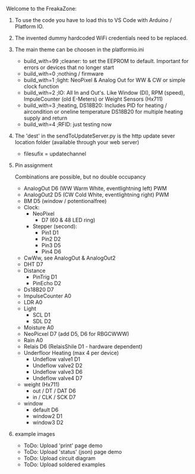 Welcome to the FreakaZone:

1. To use the code you have to load this to VS Code with Arduino / Platform IO.

2. The invented dummy hardcoded WiFi credentials need to be replaced.

3. The main theme can be choosen in the platformio.ini
   - build_with=99 ;cleaner: to set the EEPROM to default. Important for errors or devices that no longer start
   - build_with=0 ;nothing / firmware
   - build_with=1 ;light: NeoPixel & Analog Out for WW & CW or simple clock function
   - build_with=2 ;IO: All In and Out's. Like Window (DI), RPM (speed),  ImpuleCounter (old E-Meters) or Weight Sensors (Hx711)
   - build_with=3 ;heating, DS18B20: Includes PID for heating / aircondition or oneline temperature DS18B20 for multiple heating supply and return
   - build_with=4 ;RFID: just testing now

4. The 'dest' in the sendToUpdateServer.py is the http update sever location folder (available through your web server)
   - filesufix = updatechannel

5. Pin assignment

   Combinations are possible, but no double occupancy
   - AnalogOut D6 (WW Warm White, eventlightning left) PWM
   - AnalogOut2 D5 (CW Cold White, eventlightning right) PWM
   - BM D5 (window / potentionalfree)
   - Clock:
     - NeoPixel
       - D7 (60 & 48 LED ring)
     - Stepper (second):
       - Pin1 D1
       - Pin2 D2
       - Pin3 D5
       - Pin4 D6
   - CwWw, see AnalogOut & AnalogOut2
   - DHT D7
   - Distance
     - PinTrig D1
     - PinEcho D2
   - Ds18B20 D7
   - ImpulseCounter A0
   - LDR A0
   - Light
     - SCL D1
     - SDL D2
   - Moisture A0
   - NeoPicxel D7 (add D5, D6 for RBGCWWW)
   - Rain A0
   - Relais D6 (RelaisShile D1 - hardware dependent)
   - Underfloor Heating (max 4 per device)
     - Undeflow valve1 D1
     - Undeflow valve2 D2
     - Undeflow valve3 D6
     - Undeflow valve4 D7
   - weight (Hx711)
     - out / DT / DAT D6
     - in / CLK / SCK D7
   - window
      - default D6
      - window2 D1
      - window3 D2

7. example images
    - ToDo: Upload 'print' page demo
    - ToDo: Upload 'status' (json) page demo
    - ToDo: Upload circuit diagram
    - ToDo: Upload soldered examples
